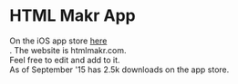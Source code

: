 # HTML Makr App
On the iOS app store <a href="https://itunes.apple.com/us/app/html-maker/id923218868?ls=1&mt=8">here</a><br>.
The website is htmlmakr.com.<br>
Feel free to edit and add to it.<br>
As of September '15 has 2.5k downloads on the app store. <br>
